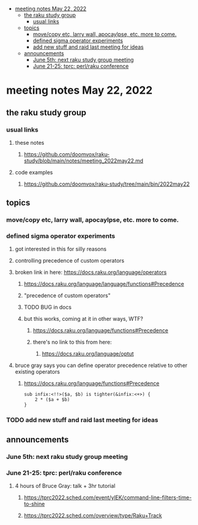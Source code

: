 - [meeting notes May 22, 2022](#org3f088fa)
  - [the raku study group](#orgeab3cf8)
    - [usual links](#orgf6b6d5e)
  - [topics](#orgd86ae51)
    - [move/copy etc, larry wall, apocaylpse, etc.  more to come.](#orgb95c452)
    - [defined sigma operator experiments](#org8f80776)
    - [add new stuff and raid last meeting for ideas](#org03fc8bf)
  - [announcements](#org393712a)
    - [June 5th: next raku study group meeting](#org9df7b5d)
    - [June 21-25: tprc: perl/raku conference](#orgb7c44ae)


<a id="org3f088fa"></a>

# meeting notes May 22, 2022


<a id="orgeab3cf8"></a>

## the raku study group


<a id="orgf6b6d5e"></a>

### usual links

1.  these notes

    1.  <https://github.com/doomvox/raku-study/blob/main/notes/meeting_2022may22.md>

2.  code examples

    1.  <https://github.com/doomvox/raku-study/tree/main/bin/2022may22>


<a id="orgd86ae51"></a>

## topics


<a id="orgb95c452"></a>

### move/copy etc, larry wall, apocaylpse, etc.  more to come.


<a id="org8f80776"></a>

### defined sigma operator experiments

1.  got interested in this for silly reasons

2.  controlling precedence of custom operators

3.  broken link in here: <https://docs.raku.org/language/operators>

    1.  <https://docs.raku.org/language/language/functions#Precedence>
    
    2.  "precedence of custom operators"
    
    3.  TODO BUG in docs
    
    4.  but this works, coming at it in other ways, WTF?
    
        1.  <https://docs.raku.org/language/functions#Precedence>
        
        2.  there's no link to this from here:
        
            1.  <https://docs.raku.org/language/optut>

4.  bruce gray says you can define operator precedence relative to other existing operators

    1.  <https://docs.raku.org/language/functions#Precedence>
    
        ```perl6
        sub infix:<!!>($a, $b) is tighter(&infix:<+>) {
            2 * ($a + $b)
        }
        ```


<a id="org03fc8bf"></a>

### TODO add new stuff and raid last meeting for ideas


<a id="org393712a"></a>

## announcements


<a id="org9df7b5d"></a>

### June 5th: next raku study group meeting


<a id="orgb7c44ae"></a>

### June 21-25: tprc: perl/raku conference

1.  4 hours of Bruce Gray: talk + 3hr tutorial

    1.  <https://tprc2022.sched.com/event/ylEK/command-line-filters-time-to-shine>
    
    2.  <https://tprc2022.sched.com/overview/type/Raku+Track>
